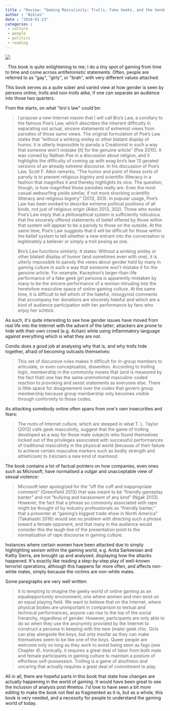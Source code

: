 ```yaml
---
title : "Review: “Gaming Masculinity: Trolls, Fake Geeks, and the Gendered Battle for Online Culture” by Megan Condis"
author : "Niklas"
date : "2018-01-23"
categories : 
 - culture
 - people
 - politics
 - reading
---
```


[![](https://niklasblog.com/wp-content/cover127515-large.jpg)](https://niklasblog.com/wp-content/cover127515-large.jpg)

  This book is quite enlightening to me; I do a tiny spot of gaming from time to time and come across antifeministic statements. Often, people are referred to as "gay", "girly", or "brah", with very different values attached.

This book serves as a quite sober and varied view at how gender is seen by persons online, trolls and non-trolls alike, if one can separate an audience into those two quarters.

From the starts, on what "bro's law" could be:

> I propose a new Internet maxim that I will call Bro’s Law, a corollary to the famous Poe’s Law, which describes the inherent difficulty in separating out actual, sincere statements of extremist views from parodies of those same views. The original formulation of Poe’s Law states that “without a winking smiley or other blatant display of humor, it is utterly impossible to parody a Creationist in such a way that someone won’t mistake \[it\] for the genuine article” (Poe 2015). It was coined by Nathan Poe in a discussion about religion, and it highlights the difficulty of coming up with exag bro’s law 13 gerated versions of an already extreme discourse. In his discussion of Poe’s Law, Scott F. Aikin remarks, “The humor and point of these sorts of parody is to present religious bigotry and scientific illiteracy in a fashion that magnifies it and thereby highlights its vice. The question, though, is how magnified those parodies really are. Even the most casual websurfing yields similar, if not more shocking scientific illiteracy and religious bigotry” (2013, 303). In popular usage, Poe’s Law has been evoked to describe extreme political positions of all kinds, not just of religious origin (Aikin 2013, 302). Those who evoke Poe’s Law imply that a philosophical system is sufficiently ridiculous that the sincerely offered statements of belief offered by those within that system will appear to be a parody to those on the outside. At the same time, Poe’s Law suggests that it will be difficult for those within the belief system to tell whether a new entrant into the conversation is legitimately a believer or simply a troll posing as one.
> 
> Bro’s Law functions similarly. It states: Without a winking smiley or other blatant display of humor (and sometimes even with one), it is utterly impossible to parody the views about gender held by many in gaming culture in such a way that someone won’t mistake it for the genuine article. For example, Kaceytron’s larger-than-life performance of a fake geek girl persona is apparently mistaken by many to be the sincere performance of a woman intruding into the heretofore masculine space of online gaming culture. At the same time, it is difficult to tell which of the hateful, misogynist comments that accompany her donations are sincerely hateful and which are a kind of audience participation with her performance by fans who enjoy her schtick.

As such, it's quite interesting to see how gender issues have moved from real life into the Internet with the advent of the latter; attackers are prone to hide with their own crowd (e.g. 4chan) while using inflammatory language against everything which is what they are not.

Condis does a good job at analysing why that is, and why trolls hide together, afraid of becoming outcasts themselves:

> This set of discursive rules makes it difficult for in-group members to articulate, or even conceptualize, dissention. According to trolling logic, membership in the community means that (and is measured by the fact that) one has the same unemotional masculine-coded reaction to provoking and sexist statements as everyone else. There is little space for disagreement over the codes that govern group membership because group membership only becomes visible through conformity to those codes.

As attacking somebody online often spans from one's own insecurities and fears:

> The roots of Internet culture, which are steeped in what T. L. Taylor (2012) calls geek masculinity, suggest that the game of trolling developed as a way for those male subjects who found themselves locked out of the privileges associated with successful performances of traditional masculinity in the physical world (because of their failure to achieve certain masculine markers such as bodily strength and athleticism) to (re)claim a new kind of manhood.

The book contains a lot of factual pointers on how companies, even ones such as Microsoft, have normalised a vulgar and unacceptable view of sexual violence:

> Microsoft later apologized for the “off the cuff and inappropriate comment” (Greenfield 2013) that was meant to be “friendly gameplay banter” and not “bullying and harassment of any kind” (Ngak 2013). However, the fact that a phrase so commonly associated with rape might be thought of by industry professionals as “friendly banter,” that a presenter at “gaming’s biggest trade show in North America” (Takahashi 2016) would see no problem with directing such a phrase toward a female opponent, and that many in the audience would consider this the laugh line of the presentation point to the normalization of rape discourse in gaming culture.

Instances where certain women have been attacked due to simply highlighting sexism within the gaming world, e.g. Anita Sarkeesian and Kathy Sierra, are brought up and analysed, displaying how the attacks happened. It's exactly like reading a step-by-step play of well-known terrorist operations, although this happens far more often, and affects non-white males, simply because the victims are non-white males.

Some paragraphs are very well written:

> It is tempting to imagine the geeky world of online gaming as an equalopportunity environment, one where women and men exist on an equal playing field. We want to believe that on the Internet, where physical bodies are unimportant in comparison to textual and technical performances, anyone can rise to the top of the social hierarchy, regardless of gender. However, participants are only able to do so when they use the anonymity provided by the Internet to construct a persona in keeping with the new (male) geek chic. Girls can play alongside the boys, but only insofar as they can make themselves seem to be like one of the boys. Queer people are welcome only so long as they work to avoid being seen as fags (see Chapter 4). Ironically, it requires a great deal of labor from both male and female participants in gaming culture to maintain a posture of effortless self-possession. Trolling is a game of aloofness and uncaring that actually requires a great deal of commitment to play.

All in all, there are hopeful parts in this book that state how changes are actually happening in the world of gaming. It would have been great to see the inclusion of analysis post #metoo. I'd love to have seen a bit more editing to make the book not feel as fragmented as it is, but as a whole, this book is very needed, and a necessity for people to understand the gaming world of today.

